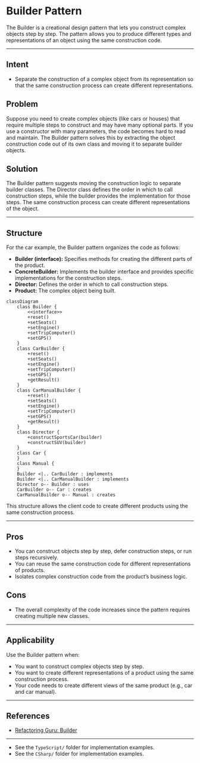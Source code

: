 # Builder Pattern

The Builder is a creational design pattern that lets you construct complex objects step by step. The pattern allows you to produce different types and representations of an object using the same construction code.

---

## Intent
- Separate the construction of a complex object from its representation so that the same construction process can create different representations.

## Problem
Suppose you need to create complex objects (like cars or houses) that require multiple steps to construct and may have many optional parts. If you use a constructor with many parameters, the code becomes hard to read and maintain. The Builder pattern solves this by extracting the object construction code out of its own class and moving it to separate builder objects.

## Solution
The Builder pattern suggests moving the construction logic to separate builder classes. The Director class defines the order in which to call construction steps, while the builder provides the implementation for those steps. The same construction process can create different representations of the object.

---

## Structure
For the car example, the Builder pattern organizes the code as follows:

- **Builder (interface):** Specifies methods for creating the different parts of the product.
- **ConcreteBuilder:** Implements the builder interface and provides specific implementations for the construction steps.
- **Director:** Defines the order in which to call construction steps.
- **Product:** The complex object being built.

```mermaid
classDiagram
    class Builder {
        <<interface>>
        +reset()
        +setSeats()
        +setEngine()
        +setTripComputer()
        +setGPS()
    }
    class CarBuilder {
        +reset()
        +setSeats()
        +setEngine()
        +setTripComputer()
        +setGPS()
        +getResult()
    }
    class CarManualBuilder {
        +reset()
        +setSeats()
        +setEngine()
        +setTripComputer()
        +setGPS()
        +getResult()
    }
    class Director {
        +constructSportsCar(builder)
        +constructSUV(builder)
    }
    class Car {
    }
    class Manual {
    }
    Builder <|.. CarBuilder : implements
    Builder <|.. CarManualBuilder : implements
    Director o-- Builder : uses
    CarBuilder o-- Car : creates
    CarManualBuilder o-- Manual : creates
```

This structure allows the client code to create different products using the same construction process.

---

## Pros
- You can construct objects step by step, defer construction steps, or run steps recursively.
- You can reuse the same construction code for different representations of products.
- Isolates complex construction code from the product’s business logic.

## Cons
- The overall complexity of the code increases since the pattern requires creating multiple new classes.

---

## Applicability
Use the Builder pattern when:
- You want to construct complex objects step by step.
- You want to create different representations of a product using the same construction process.
- Your code needs to create different views of the same product (e.g., car and car manual).

---

## References
- [Refactoring Guru: Builder](https://refactoring.guru/design-patterns/builder)
---

* See the `TypeScript/` folder for implementation examples.
* See the `CSharp/` folder for implementation examples.

